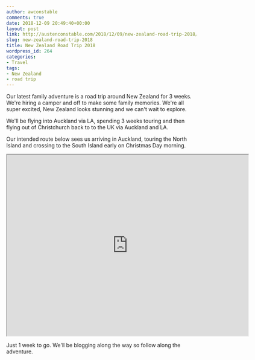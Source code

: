 ```yaml
---
author: awconstable
comments: true
date: 2018-12-09 20:49:40+00:00
layout: post
link: http://austenconstable.com/2018/12/09/new-zealand-road-trip-2018/
slug: new-zealand-road-trip-2018
title: New Zealand Road Trip 2018
wordpress_id: 264
categories:
- Travel
tags:
- New Zealand
- road trip
---
```


Our latest family adventure is a road trip around New Zealand for 3 weeks. We're hiring a camper and off to make some family memories. We're all super excited, New Zealand looks stunning and we can't wait to explore.

We'll be flying into Auckland via LA, spending 3 weeks touring and then flying out of Christchurch back to to the UK via Auckland and LA.

Our intended route below sees us arriving in Auckland, touring the North Island and crossing to the South Island early on Christmas Day morning.

<iframe src="https://www.google.com/maps/d/embed?mid=1Yvw6Abkp8vagP7oAj5bzeyh297kLeYLT&w=640&h=480" width="640" height="480"></iframe>

Just 1 week to go. We'll be blogging along the way so follow along the adventure.
